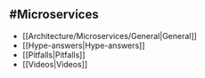 ## #Microservices 
- [[Architecture/Microservices/General|General]]
- [[Hype-answers|Hype-answers]]
- [[Pitfalls|Pitfalls]]
- [[Videos|Videos]]